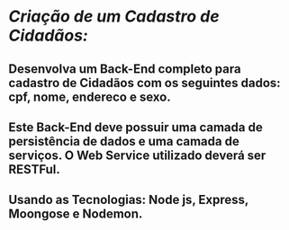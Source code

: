# *Criação de um Cadastro de Cidadãos:*

## Desenvolva um Back-End completo para cadastro de Cidadãos com os seguintes dados: cpf, nome, endereco e sexo.

## Este Back-End deve possuir uma camada de persistência de dados e uma camada de serviços. O Web Service utilizado deverá ser RESTFul.

## Usando as Tecnologias: Node js, Express, Moongose e Nodemon.

